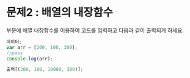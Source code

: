 # 문제2 : 배열의 내장함수

<pass>부분에 배열 내장함수를 이용하여 코드를 입력하고 다음과 같이 출력되게 하세요.

```javascript
데이터;
var arr = [200, 100, 300];
//pass
console.log(arr);

출력[(200, 100, 10000, 300)];
```

